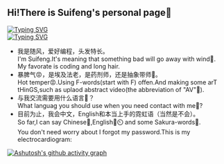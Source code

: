 ## Hi!There is Suifeng's personal page👋
[![Typing SVG](https://readme-typing-svg.demolab.com?font=Fira+Code&pause=3000&color=F7B6B1&width=400&lines=善待生活，热爱一切，经常开怀大笑。;你不必独自面对。;从现在起，让世界感受痛楚。)](https://git.io/typing-svg)<br>
[![Typing SVG](https://readme-typing-svg.demolab.com?font=Fira+Code&pause=3000&color=F7B6B1&width=500&lines=Live+well,love+lots,and+laugh+often.;You+don't+need+facing+alone.;ここより+世界に痛みを。)](https://git.io/typing-svg)<br>
* 我是随风，爱好编程，头发特长。<br>I'm Suifeng.It's meaning that something bad will go away with wind🍃.<br>My favorate is coding and long hair.
* 暴脾气😡，是埃及法老，是药剂师，还是抽象带师🥵。<br>Hot temper😡.Using F-words(start with F) offen.And making some arT tHinGS,such as uplaod abstract video(the abbreviation of "AV"🤣).
* 与我交流需要用什么语言💬？<br>What languag you should use when you need contact with me💬?
* 目前为止，我会中文，English和本当上手的霓虹语（当然是不会）。<br>So far,I can say Chinese🐼,English🦅⏲️ and some Sakura-words🌸.<br>
You don't need worry about I forgot my password.This is my electrocardiogram:<br>




[![Ashutosh's github activity graph](https://github-readme-activity-graph.vercel.app/graph?username=Hisuifeng)](https://github.com/ashutosh00710/github-readme-activity-graph)





<!--
**Hisuifeng/Hisuifeng** is a ✨ _special_ ✨ repository because its `README.md` (this file) appears on your GitHub profile.

Here are some ideas to get you started:

- 🔭 I’m currently working on ...
- 🌱 I’m currently learning ...
- 👯 I’m looking to collaborate on ...
- 🤔 I’m looking for help with ...
- 💬 Ask me about ...
- 📫 How to reach me: ...
- 😄 Pronouns: ...
- ⚡ Fun fact: ...
-->

